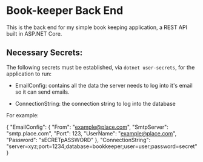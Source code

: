 # Book-keeper Back End

This is the back end for my simple book keeping application, a REST API built in ASP.NET Core.

## Necessary Secrets:

The following secrets must be established, via `dotnet user-secrets`, for the application to run:

- EmailConfig: contains all the data the server needs to log into it's email so it can send emails.

- ConnectionString: the connection string to log into the database

For example:

{
    "EmailConfig": 
    {
        "From": "example@place.com",
        "SmtpServer": "smtp.place.com",
        "Port": 123,
        "UserName": "example@place.com",
        "Password": "sECRETpASSWORD"
    },
    "ConnectionString": "server=xyz;port=1234;database=bookkeeper;user=user;password=secret"
}

